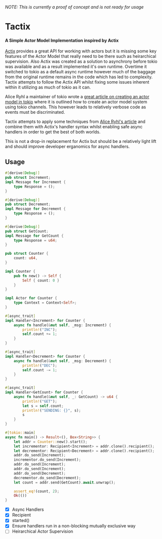 _NOTE: This is currently a proof of concept and is not ready for usage_

# Tactix

#### A Simple Actor Model Implementation inspired by Actix

[Actix](https://github.com/actix/actix) provides a great API for working with actors but it is missing some key features of the Actor Model that really need to be there such as heirarchical supervision. Also Actix was created as a solution to asynchrony before tokio was available and as a result implemented it's own runtime. Overtime it switched to tokio as a default async runtime however much of the baggage from the original runtime remains in the code which has led to complexity. Tactix attempts to follow the Actix API whilst fixing some issues inherent within it utilizing as much of tokio as it can. 

Alice Ryhl a maintainer of tokio wrote a [great article on creating an actor model in tokio](https://ryhl.io/blog/actors-with-tokio) where it is outlined how to create an actor model system using tokio channels. This however leads to relatively verbose code as events must be discriminated. 

Tactix attempts to apply some techniques from [Alice Ryhl's article](https://ryhl.io/blog/actors-with-tokio/) and combine them with Actix's handler syntax whilst enabling safe async handlers in order to get the best of both worlds.

This is not a drop-in replacement for Actix but should be a relatively light lift and should improve developer erganomics for async handlers.   

## Usage

```rust
#[derive(Debug)]
pub struct Increment;
impl Message for Increment {
    type Response = ();
}

#[derive(Debug)]
pub struct Decrement;
impl Message for Decrement {
    type Response = ();
}

#[derive(Debug)]
pub struct GetCount;
impl Message for GetCount {
    type Response = u64;
}

pub struct Counter {
    count: u64,
}

impl Counter {
    pub fn new() -> Self {
        Self { count: 0 }
    }
}

impl Actor for Counter {
    type Context = Context<Self>;
}

#[async_trait]
impl Handler<Increment> for Counter {
    async fn handle(&mut self, _msg: Increment) {
        println!("INC");
        self.count += 1;
    }
}

#[async_trait]
impl Handler<Decrement> for Counter {
    async fn handle(&mut self, _msg: Decrement) {
        println!("DEC");
        self.count -= 1;
    }
}

#[async_trait]
impl Handler<GetCount> for Counter {
    async fn handle(&mut self, _: GetCount) -> u64 {
        println!("GET");
        let s = self.count;
        println!("SENDING: {}", s);
        s
    }
}

#[tokio::main]
async fn main() -> Result<(), Box<String>> {
    let addr = Counter::new().start();
    let incrementor: Recipient<Increment> = addr.clone().recipient();
    let decrementor: Recipient<Decrement> = addr.clone().recipient();
    addr.do_send(Increment);
    incrementor.do_send(Increment);
    addr.do_send(Increment);
    addr.do_send(Increment);
    addr.do_send(Decrement);
    decrementor.do_send(Decrement);
    let count = addr.send(GetCount).await.unwrap();

    assert_eq!(count, 2);
    Ok(())
}
```



- [x] Async Handlers
- [x] Recipient
- [x] started()
- [x] Ensure handlers run in a non-blocking mutually exclusive way
- [ ] Heirarchical Actor Supervision
